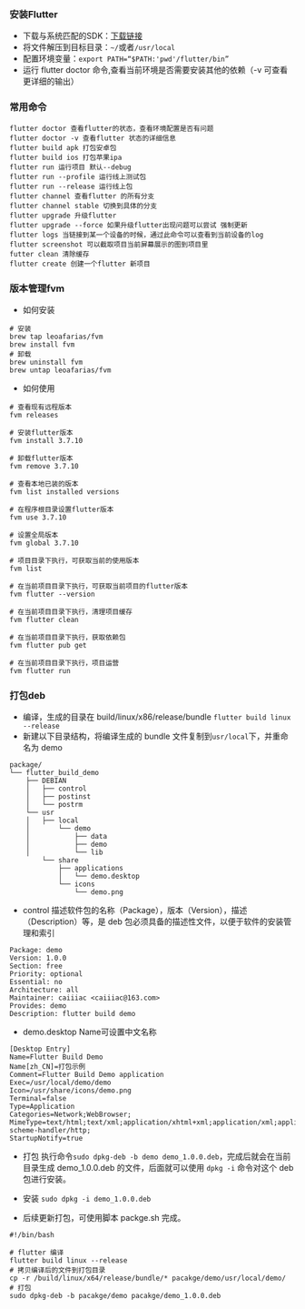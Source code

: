 ### 安装Flutter

* 下载与系统匹配的SDK：[下载链接](https://flutter.cn/docs/release/archive)
* 将文件解压到目标目录：`~/`或者`/usr/local`
* 配置环境变量：`export PATH=“$PATH:'pwd'/flutter/bin”`
* 运行 flutter doctor 命令,查看当前环境是否需要安装其他的依赖（-v 可查看更详细的输出）

### 常用命令
```
flutter doctor 查看flutter的状态，查看环境配置是否有问题
flutter doctor -v 查看flutter 状态的详细信息
flutter build apk 打包安卓包
flutter build ios 打包苹果ipa
flutter run 运行项目 默认--debug
flutter run --profile 运行线上测试包
flutter run --release 运行线上包
flutter channel 查看flutter 的所有分支
flutter channel stable 切换到具体的分支
flutter upgrade 升级flutter
flutter upgrade --force 如果升级flutter出现问题可以尝试 强制更新
flutter logs 当链接到某一个设备的时候，通过此命令可以查看到当前设备的log
flutter screenshot 可以截取项目当前屏幕展示的图到项目里
futter clean 清除缓存
flutter create 创建一个flutter 新项目
```

### 版本管理fvm
* 如何安装
```
# 安装
brew tap leoafarias/fvm
brew install fvm
# 卸载
brew uninstall fvm
brew untap leoafarias/fvm
```

* 如何使用
```
# 查看现有远程版本
fvm releases

# 安装flutter版本
fvm install 3.7.10

# 卸载flutter版本
fvm remove 3.7.10

# 查看本地已装的版本
fvm list installed versions

# 在程序根目录设置flutter版本
fvm use 3.7.10

# 设置全局版本
fvm global 3.7.10

# 项目目录下执行，可获取当前的使用版本
fvm list

# 在当前项目目录下执行，可获取当前项目的flutter版本
fvm flutter --version

# 在当前项目目录下执行，清理项目缓存
fvm flutter clean

# 在当前项目目录下执行，获取依赖包
fvm flutter pub get

# 在当前项目目录下执行，项目运营
fvm flutter run

```

### 打包deb
* 编译，生成的目录在 build/linux/x86/release/bundle
`flutter build linux --release`
* 新建以下目录结构，将编译生成的 bundle 文件复制到`usr/local`下，并重命名为 demo
```
package/
└── flutter_build_demo
    ├── DEBIAN
    │   ├── control
    │   ├── postinst
    │   └── postrm
    └── usr
    │   ├── local
    │       └── demo
    │           ├── data
    │           ├── demo
    │           └── lib
        └── share
            ├── applications
            │   └── demo.desktop
            └── icons
                └── demo.png
```
* control
描述软件包的名称（Package），版本（Version），描述（Description）等，是 deb 包必须具备的描述性文件，以便于软件的安装管理和索引
```
Package: demo
Version: 1.0.0
Section: free
Priority: optional
Essential: no
Architecture: all
Maintainer: caiiiac <caiiiac@163.com>
Provides: demo
Description: flutter build demo
```

* demo.desktop
Name可设置中文名称
```
[Desktop Entry]
Name=Flutter Build Demo
Name[zh_CN]=打包示例
Comment=Flutter Build Demo application
Exec=/usr/local/demo/demo
Icon=/usr/share/icons/demo.png
Terminal=false
Type=Application
Categories=Network;WebBrowser;
MimeType=text/html;text/xml;application/xhtml+xml;application/xml;application/rss+xml;application/rdf+xml;image/gif;image/jpeg;image/png;x-scheme-handler/http;
StartupNotify=true
```

* 打包
执行命令`sudo dpkg-deb -b demo demo_1.0.0.deb`，完成后就会在当前目录生成 demo_1.0.0.deb 的文件，后面就可以使用 `dpkg -i` 命令对这个 deb 包进行安装。

* 安装
`sudo dpkg -i demo_1.0.0.deb`

* 后续更新打包，可使用脚本 packge.sh 完成。
```
#!/bin/bash

# flutter 编译
flutter build linux --release
# 拷贝编译后的文件到打包目录
cp -r /build/linux/x64/release/bundle/* pacakge/demo/usr/local/demo/
# 打包
sudo dpkg-deb -b pacakge/demo pacakge/demo_1.0.0.deb
```
